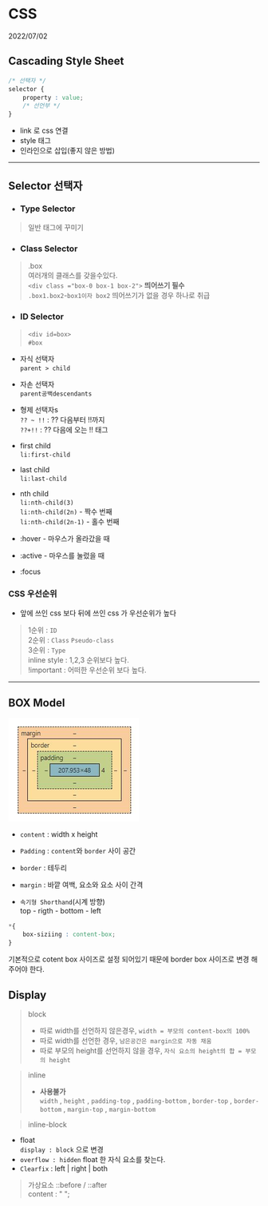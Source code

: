 # CSS
2022/07/02

## Cascading Style Sheet

```css
/* 선택자 */
selector {
    property : value;
    /* 선언부 */
}
```
- link 로 css 연결  
- style 태그  
- 인라인으로 삽입(좋지 않은 방법)
---
## Selector 선택자


- ### Type Selector
>일반 태그에 꾸미기
- ### Class Selector
>.box  
여러개의 클래스를 갖을수있다.    
`<div class ="box-0 box-1 box-2">` <strong>띄어쓰기 필수</strong>  
`.box1.box2`-`box1이자 box2` 띄어쓰기가 없을 경우 하나로 취급 

- ### ID Selector  
>`<div id=box>`  
`#box`
  
- 자식 선택자  
`parent > child`
- 자손 선택자  
`parent공백descendants`  
- 형제 선택자s  
`?? ~ !!` : ?? 다음부터 !!까지  
`??+!!` : ?? 다음에 오는 !! 태그

- first child  
`li:first-child`

- last child  
`li:last-child`

- nth child  
`li:nth-child(3)`  
`li:nth-child(2n)` - 짝수 번째  
`li:nth-child(2n-1)` - 홀수 번째  
  
- :hover - 마우스가 올라갔을 때
- :active - 마우스를 눌렀을 때
- :focus

### CSS 우선순위
- 앞에 쓰인 css 보다 뒤에 쓰인 css 가 우선순위가 높다

>1순위 : `ID`  
2순위 : `Class` `Pseudo-class`  
3순위 : `Type`  
 inline style : 1,2,3 순위보다 높다.  
 !important : 어떠한 우선순위 보다 높다.

---
## BOX Model
![box](./images/boxModel.JPG)

- `content` : width x height
- `Padding` : `content`와 `border` 사이 공간
- `border` : 테두리  
- `margin` : 바깥 여백, 요소와 요소 사이 간격

- `속기형 Shorthand`(시계 방향)  
top - rigth - bottom - left


```css
*{
    box-siziing : content-box;
}
```
기본적으로 cotent box 사이즈로 설정 되어있기 때문에 border box 사이즈로 변경 해주어야 한다.

## Display
> block  
>-  따로 width를 선언하지 않은경우, `width = 부모의 content-box의 100%`
>-  따로 width를 선언한 경우, `남은공간은 margin으로 자동 채움`
>-  따로 부모의 height를 선언하지 않을 경우,  `자식 요소의 height의 합 = 부모의 height`

> inline
>- **사용불가**  
    `width` , `height` , `padding-top` , `padding-bottom` , `border-top` , `border-bottom` , `margin-top` , `margin-bottom` 

> inline-block

- float  
`display : block` 으로 변경
- `overflow : hidden` float 한 자식 요소를 찾는다.
- `Clearfix` : left | right | both

>가상요소 ::before / ::after  
content : " ";